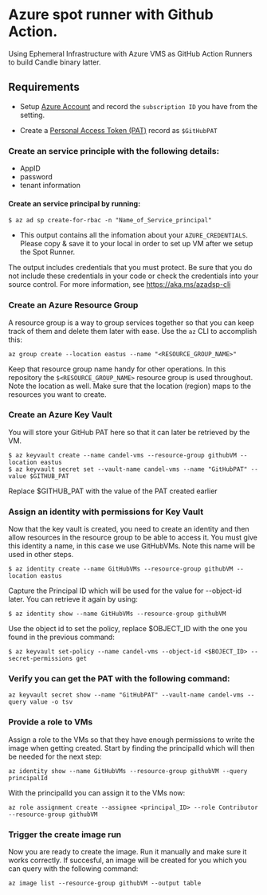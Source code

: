 # Azure spot runner with Github Action.
Using Ephemeral Infrastructure with Azure VMS as GitHub Action Runners to build Candle binary latter.

## Requirements 
* Setup [Azure Account](./hello-azure.md) and record the `subscription ID` you have from the setting. 

* Create a [Personal Access Token (PAT)](https://github.com/settings/tokens/new?description=Azure+GitHub+Runner&scopes=repo) record as `$GitHubPAT`


### Create an service principle with the following details:
* AppID 
* password 
* tenant information 

#### Create an service principal by running: 
```
$ az ad sp create-for-rbac -n "Name_of_Service_principal"
```
* This output contains all the infomation about your `AZURE_CREDENTIALS`. Please copy & save it to your local in order to set up VM after we setup the Spot Runner.  

The output includes credentials that you must protect. Be sure that you do not include these credentials in your code or check the credentials into your source control. For more information, see https://aka.ms/azadsp-cli

### Create an Azure Resource Group

A resource group is a way to group services together so that you can keep track of them and delete them later with ease. Use the `az` CLI to accomplish this:
```
az group create --location eastus --name "<RESOURCE_GROUP_NAME>"
```

Keep that resource group name handy for other operations. In this repository the `$<RESOURCE_GROUP_NAME>` resource group is used throughout. Note the location as well. Make sure that the location (region) maps to the resources you want to create.


### Create an Azure Key Vault
You will store your GitHub PAT here so that it can later be retrieved by the VM.
```
$ az keyvault create --name candel-vms --resource-group githubVM --location eastus
$ az keyvault secret set --vault-name candel-vms --name "GitHubPAT" --value $GITHUB_PAT
```
Replace $GITHUB_PAT with the value of the PAT created earlier

### Assign an identity with permissions for Key Vault
Now that the key vault is created, you need to create an identity and then allow resources in the resource group to be able to access it. You must give this identity a name, in this case we use GitHubVMs. Note this name will be used in other steps.

```
$ az identity create --name GitHubVMs --resource-group githubVM --location eastus

```
Capture the Principal ID which will be used for the value for --object-id later. You can retrieve it again by using:

```
$ az identity show --name GitHubVMs --resource-group githubVM
```

Use the object id to set the policy, replace $OBJECT_ID with the one you found in the previous command:
```
$ az keyvault set-policy --name candel-vms --object-id <$BOJECT_ID> --secret-permissions get
```

### Verify you can get the PAT with the following command:
```
az keyvault secret show --name "GitHubPAT" --vault-name candel-vms --query value -o tsv
```


### Provide a role to VMs
Assign a role to the VMs so that they have enough permissions to write the image when getting created. Start by finding the principalId which will then be needed for the next step:

```
az identity show --name GitHubVMs --resource-group githubVM --query principalId
```

With the principalId you can assign it to the VMs now:

```
az role assignment create --assignee <principal_ID> --role Contributor --resource-group githubVM
```

### Trigger the create image run
Now you are ready to create the image. Run it manually and make sure it works correctly. If succesful, an image will be created for you which you can query with the following command:
```
az image list --resource-group githubVM --output table
```


